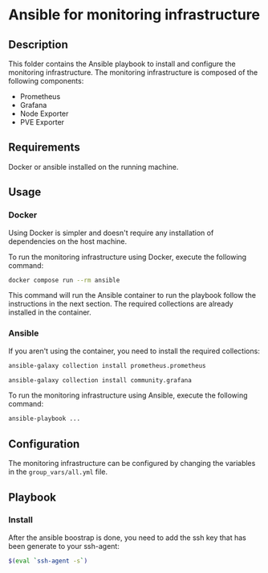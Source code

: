 # Ansible for monitoring infrastructure

## Description

This folder contains the Ansible playbook to install and configure the monitoring infrastructure. The monitoring infrastructure is composed of the following components:

- Prometheus
- Grafana
- Node Exporter
- PVE Exporter

## Requirements

Docker or ansible installed on the running machine.

## Usage

### Docker

Using Docker is simpler and doesn't require any installation of dependencies on the host machine.

To run the monitoring infrastructure using Docker, execute the following command:

```bash
docker compose run --rm ansible
```

This command will run the Ansible container to run the playbook follow the instructions in the next section. The required collections are already installed in the container.

### Ansible

If you aren't using the container, you need to install the required collections:

```bash
ansible-galaxy collection install prometheus.prometheus

ansible-galaxy collection install community.grafana
```

To run the monitoring infrastructure using Ansible, execute the following command:

```bash
ansible-playbook ...
```

## Configuration

The monitoring infrastructure can be configured by changing the variables in the `group_vars/all.yml` file.

## Playbook

### Install

After the ansible boostrap is done, you need to add the ssh key that has been generate to your ssh-agent:

```bash
$(eval `ssh-agent -s`)
```
